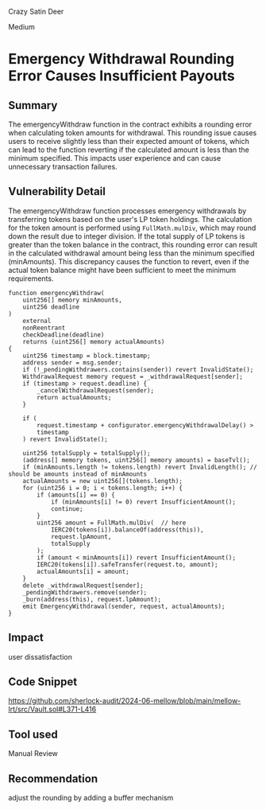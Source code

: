 Crazy Satin Deer

Medium

# Emergency Withdrawal Rounding Error Causes Insufficient Payouts

## Summary
The emergencyWithdraw function in the contract exhibits a rounding error when calculating token amounts for withdrawal. This rounding issue causes users to receive slightly less than their expected amount of tokens, which can lead to the function reverting if the calculated amount is less than the minimum specified. This impacts user experience and can cause unnecessary transaction failures.
## Vulnerability Detail
The emergencyWithdraw function processes emergency withdrawals by transferring tokens based on the user's LP token holdings. The calculation for the token amount is performed using ``FullMath.mulDiv``, which may round down the result due to integer division. If the total supply of LP tokens is greater than the token balance in the contract, this rounding error can result in the calculated withdrawal amount being less than the minimum specified (minAmounts). This discrepancy causes the function to revert, even if the actual token balance might have been sufficient to meet the minimum requirements.
```solidity
function emergencyWithdraw(
    uint256[] memory minAmounts,
    uint256 deadline
)
    external
    nonReentrant
    checkDeadline(deadline)
    returns (uint256[] memory actualAmounts)
{
    uint256 timestamp = block.timestamp;
    address sender = msg.sender;
    if (!_pendingWithdrawers.contains(sender)) revert InvalidState();
    WithdrawalRequest memory request = _withdrawalRequest[sender];
    if (timestamp > request.deadline) {
        _cancelWithdrawalRequest(sender);
        return actualAmounts;
    }

    if (
        request.timestamp + configurator.emergencyWithdrawalDelay() >
        timestamp
    ) revert InvalidState();

    uint256 totalSupply = totalSupply();
    (address[] memory tokens, uint256[] memory amounts) = baseTvl();
    if (minAmounts.length != tokens.length) revert InvalidLength(); // should be amounts instead of minAmounts
    actualAmounts = new uint256[](tokens.length);
    for (uint256 i = 0; i < tokens.length; i++) {
        if (amounts[i] == 0) {
            if (minAmounts[i] != 0) revert InsufficientAmount();
            continue;
        }
        uint256 amount = FullMath.mulDiv(  // here
            IERC20(tokens[i]).balanceOf(address(this)),
            request.lpAmount,
            totalSupply
        );
        if (amount < minAmounts[i]) revert InsufficientAmount();
        IERC20(tokens[i]).safeTransfer(request.to, amount);
        actualAmounts[i] = amount;
    }
    delete _withdrawalRequest[sender];
    _pendingWithdrawers.remove(sender);
    _burn(address(this), request.lpAmount);
    emit EmergencyWithdrawal(sender, request, actualAmounts);
}
```
## Impact
user dissatisfaction
## Code Snippet
https://github.com/sherlock-audit/2024-06-mellow/blob/main/mellow-lrt/src/Vault.sol#L371-L416
## Tool used

Manual Review

## Recommendation
adjust the rounding by adding a buffer mechanism
